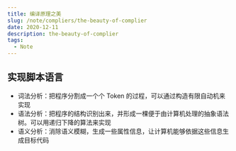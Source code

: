 ```yaml
---
title: 编译原理之美
slug: /note/compliers/the-beauty-of-complier
date: 2020-12-11
description: the-beauty-of-complier
tags:
  - Note
---
```


## 实现脚本语言

- 词法分析：把程序分割成一个个 Token 的过程，可以通过构造有限自动机来实现
- 语法分析：把程序的结构识别出来，并形成一棵便于由计算机处理的抽象语法树。可以用递归下降的算法来实现
- 语义分析：消除语义模糊，生成一些属性信息，让计算机能够依据这些信息生成目标代码
